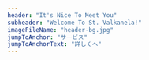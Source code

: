 ```yaml
---
header: "It's Nice To Meet You"
subheader: "Welcome To St. Valkanela!"
imageFileName: "header-bg.jpg"
jumpToAnchor: "サービス"
jumpToAnchorText: "詳しくへ"
---
```

